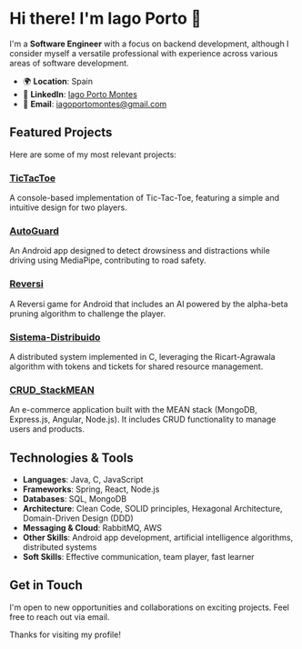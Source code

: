 # Hi there! I'm Iago Porto 👋

I'm a **Software Engineer** with a focus on backend development, although I consider myself a versatile professional with experience across various areas of software development.

- 🌍 **Location**: Spain  
- 💼 **LinkedIn**: [Iago Porto Montes](https://www.linkedin.com/in/iagoportomontes/)  
- 📧 **Email**: iagoportomontes@gmail.com  

## Featured Projects  

Here are some of my most relevant projects:

### [TicTacToe](https://github.com/IagoPorto/TicTacToe)  
A console-based implementation of Tic-Tac-Toe, featuring a simple and intuitive design for two players.  

### [AutoGuard](https://github.com/IagoPorto/AutoGuard)  
An Android app designed to detect drowsiness and distractions while driving using MediaPipe, contributing to road safety.  

### [Reversi](https://github.com/IagoPorto/Reversi)  
A Reversi game for Android that includes an AI powered by the alpha-beta pruning algorithm to challenge the player.  

### [Sistema-Distribuido](https://github.com/IagoPorto/Sistema-Distribuido)  
A distributed system implemented in C, leveraging the Ricart-Agrawala algorithm with tokens and tickets for shared resource management.  

### [CRUD_StackMEAN](https://github.com/IagoPorto/CRUD_StackMEAN)  
An e-commerce application built with the MEAN stack (MongoDB, Express.js, Angular, Node.js). It includes CRUD functionality to manage users and products.  

## Technologies & Tools  

- **Languages**: Java, C, JavaScript  
- **Frameworks**: Spring, React, Node.js  
- **Databases**: SQL, MongoDB  
- **Architecture**: Clean Code, SOLID principles, Hexagonal Architecture, Domain-Driven Design (DDD)  
- **Messaging & Cloud**: RabbitMQ, AWS  
- **Other Skills**: Android app development, artificial intelligence algorithms, distributed systems  
- **Soft Skills**: Effective communication, team player, fast learner  

## Get in Touch  

I'm open to new opportunities and collaborations on exciting projects. Feel free to reach out via email.  

Thanks for visiting my profile!
